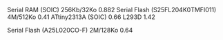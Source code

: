 
Serial RAM (SOIC) 256Kb/32Ko                0.882
Serial Flash (S25FL204K0TMFI011) 4M/512Ko   0.41
ATtiny2313A (SOIC)                          0.66
L293D                                       1.42

Serial Flash (A25L020CO-F) 2M/128Ko         0.64
